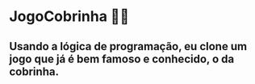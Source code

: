 # JogoCobrinha 🍎🐍
## Usando a lógica de programação, eu clone um jogo que já é bem famoso e conhecido, o da cobrinha.  
